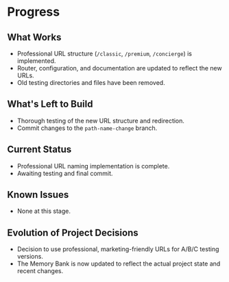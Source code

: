 # Progress

## What Works
- Professional URL structure (`/classic`, `/premium`, `/concierge`) is implemented.
- Router, configuration, and documentation are updated to reflect the new URLs.
- Old testing directories and files have been removed.

## What's Left to Build
- Thorough testing of the new URL structure and redirection.
- Commit changes to the `path-name-change` branch.

## Current Status
- Professional URL naming implementation is complete.
- Awaiting testing and final commit.

## Known Issues
- None at this stage.

## Evolution of Project Decisions
- Decision to use professional, marketing-friendly URLs for A/B/C testing versions.
- The Memory Bank is now updated to reflect the actual project state and recent changes.
